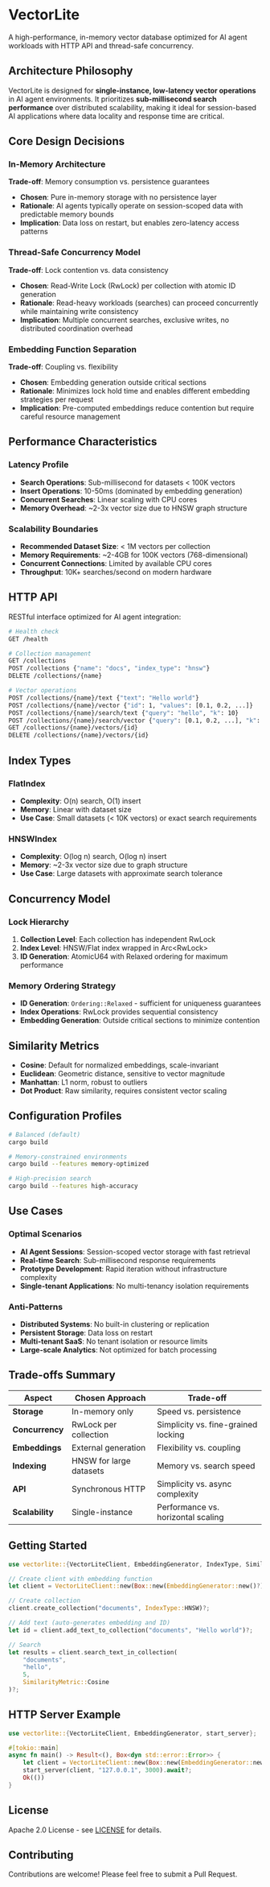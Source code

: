 # VectorLite

A high-performance, in-memory vector database optimized for AI agent workloads with HTTP API and thread-safe concurrency.

## Architecture Philosophy

VectorLite is designed for **single-instance, low-latency vector operations** in AI agent environments. It prioritizes **sub-millisecond search performance** over distributed scalability, making it ideal for session-based AI applications where data locality and response time are critical.

## Core Design Decisions

### In-Memory Architecture
**Trade-off**: Memory consumption vs. persistence guarantees
- **Chosen**: Pure in-memory storage with no persistence layer
- **Rationale**: AI agents typically operate on session-scoped data with predictable memory bounds
- **Implication**: Data loss on restart, but enables zero-latency access patterns

### Thread-Safe Concurrency Model
**Trade-off**: Lock contention vs. data consistency
- **Chosen**: Read-Write Lock (RwLock) per collection with atomic ID generation
- **Rationale**: Read-heavy workloads (searches) can proceed concurrently while maintaining write consistency
- **Implication**: Multiple concurrent searches, exclusive writes, no distributed coordination overhead

### Embedding Function Separation
**Trade-off**: Coupling vs. flexibility
- **Chosen**: Embedding generation outside critical sections
- **Rationale**: Minimizes lock hold time and enables different embedding strategies per request
- **Implication**: Pre-computed embeddings reduce contention but require careful resource management

## Performance Characteristics

### Latency Profile
- **Search Operations**: Sub-millisecond for datasets < 100K vectors
- **Insert Operations**: 10-50ms (dominated by embedding generation)
- **Concurrent Searches**: Linear scaling with CPU cores
- **Memory Overhead**: ~2-3x vector size due to HNSW graph structure

### Scalability Boundaries
- **Recommended Dataset Size**: < 1M vectors per collection
- **Memory Requirements**: ~2-4GB for 100K vectors (768-dimensional)
- **Concurrent Connections**: Limited by available CPU cores
- **Throughput**: 10K+ searches/second on modern hardware

## HTTP API

RESTful interface optimized for AI agent integration:

```bash
# Health check
GET /health

# Collection management
GET /collections
POST /collections {"name": "docs", "index_type": "hnsw"}
DELETE /collections/{name}

# Vector operations
POST /collections/{name}/text {"text": "Hello world"}
POST /collections/{name}/vector {"id": 1, "values": [0.1, 0.2, ...]}
POST /collections/{name}/search/text {"query": "hello", "k": 10}
POST /collections/{name}/search/vector {"query": [0.1, 0.2, ...], "k": 10}
GET /collections/{name}/vectors/{id}
DELETE /collections/{name}/vectors/{id}
```

## Index Types

### FlatIndex
- **Complexity**: O(n) search, O(1) insert
- **Memory**: Linear with dataset size
- **Use Case**: Small datasets (< 10K vectors) or exact search requirements

### HNSWIndex
- **Complexity**: O(log n) search, O(log n) insert
- **Memory**: ~2-3x vector size due to graph structure
- **Use Case**: Large datasets with approximate search tolerance

## Concurrency Model

### Lock Hierarchy
1. **Collection Level**: Each collection has independent RwLock
2. **Index Level**: HNSW/Flat index wrapped in Arc<RwLock<VectorIndexWrapper>>
3. **ID Generation**: AtomicU64 with Relaxed ordering for maximum performance

### Memory Ordering Strategy
- **ID Generation**: `Ordering::Relaxed` - sufficient for uniqueness guarantees
- **Index Operations**: RwLock provides sequential consistency
- **Embedding Generation**: Outside critical sections to minimize contention

## Similarity Metrics

- **Cosine**: Default for normalized embeddings, scale-invariant
- **Euclidean**: Geometric distance, sensitive to vector magnitude
- **Manhattan**: L1 norm, robust to outliers
- **Dot Product**: Raw similarity, requires consistent vector scaling

## Configuration Profiles

```bash
# Balanced (default)
cargo build

# Memory-constrained environments
cargo build --features memory-optimized

# High-precision search
cargo build --features high-accuracy
```

## Use Cases

### Optimal Scenarios
- **AI Agent Sessions**: Session-scoped vector storage with fast retrieval
- **Real-time Search**: Sub-millisecond response requirements
- **Prototype Development**: Rapid iteration without infrastructure complexity
- **Single-tenant Applications**: No multi-tenancy isolation requirements

### Anti-Patterns
- **Distributed Systems**: No built-in clustering or replication
- **Persistent Storage**: Data loss on restart
- **Multi-tenant SaaS**: No tenant isolation or resource limits
- **Large-scale Analytics**: Not optimized for batch processing

## Trade-offs Summary

| Aspect | Chosen Approach | Trade-off |
|--------|----------------|-----------|
| **Storage** | In-memory only | Speed vs. persistence |
| **Concurrency** | RwLock per collection | Simplicity vs. fine-grained locking |
| **Embeddings** | External generation | Flexibility vs. coupling |
| **Indexing** | HNSW for large datasets | Memory vs. search speed |
| **API** | Synchronous HTTP | Simplicity vs. async complexity |
| **Scalability** | Single-instance | Performance vs. horizontal scaling |

## Getting Started

```rust
use vectorlite::{VectorLiteClient, EmbeddingGenerator, IndexType, SimilarityMetric};

// Create client with embedding function
let client = VectorLiteClient::new(Box::new(EmbeddingGenerator::new()?));

// Create collection
client.create_collection("documents", IndexType::HNSW)?;

// Add text (auto-generates embedding and ID)
let id = client.add_text_to_collection("documents", "Hello world")?;

// Search
let results = client.search_text_in_collection(
    "documents", 
    "hello", 
    5, 
    SimilarityMetric::Cosine
)?;
```

## HTTP Server Example

```rust
use vectorlite::{VectorLiteClient, EmbeddingGenerator, start_server};

#[tokio::main]
async fn main() -> Result<(), Box<dyn std::error::Error>> {
    let client = VectorLiteClient::new(Box::new(EmbeddingGenerator::new()?));
    start_server(client, "127.0.0.1", 3000).await?;
    Ok(())
}
```

## License

Apache 2.0 License - see [LICENSE](LICENSE) for details.

## Contributing

Contributions are welcome! Please feel free to submit a Pull Request.